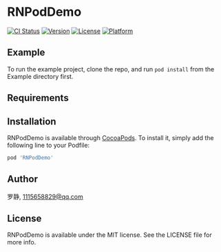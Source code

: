 # RNPodDemo

[![CI Status](https://img.shields.io/travis/罗静/RNPodDemo.svg?style=flat)](https://travis-ci.org/罗静/RNPodDemo)
[![Version](https://img.shields.io/cocoapods/v/RNPodDemo.svg?style=flat)](https://cocoapods.org/pods/RNPodDemo)
[![License](https://img.shields.io/cocoapods/l/RNPodDemo.svg?style=flat)](https://cocoapods.org/pods/RNPodDemo)
[![Platform](https://img.shields.io/cocoapods/p/RNPodDemo.svg?style=flat)](https://cocoapods.org/pods/RNPodDemo)

## Example

To run the example project, clone the repo, and run `pod install` from the Example directory first.

## Requirements

## Installation

RNPodDemo is available through [CocoaPods](https://cocoapods.org). To install
it, simply add the following line to your Podfile:

```ruby
pod 'RNPodDemo'
```

## Author

罗静, 1115658829@qq.com

## License

RNPodDemo is available under the MIT license. See the LICENSE file for more info.
